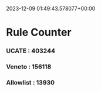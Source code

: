 2023-12-09 01:49:43.578077+00:00
# Rule Counter 
 ### UCATE : 403244

 ### Veneto : 156118

 ### Allowlist : 13930